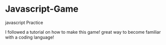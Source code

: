 # Javascript-Game
javascript Practice 

I followed a tutorial on how to make this game! great way to become familiar with a coding language!
